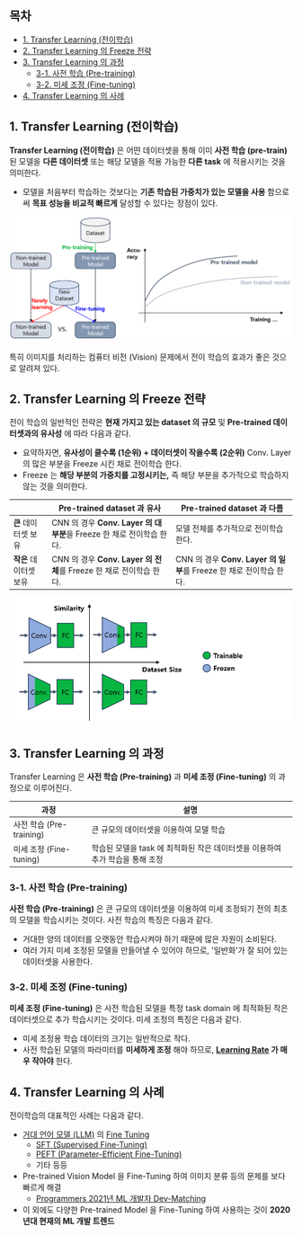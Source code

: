## 목차
* [1. Transfer Learning (전이학습)](#1-transfer-learning-전이학습)
* [2. Transfer Learning 의 Freeze 전략](#2-transfer-learning-의-freeze-전략)
* [3. Transfer Learning 의 과정](#3-transfer-learning-의-과정)
  * [3-1. 사전 학습 (Pre-training)](#3-1-사전-학습-pre-training)
  * [3-2. 미세 조정 (Fine-tuning)](#3-2-미세-조정-fine-tuning)
* [4. Transfer Learning 의 사례](#4-transfer-learning-의-사례)

## 1. Transfer Learning (전이학습)

**Transfer Learning (전이학습)** 은 어떤 데이터셋을 통해 이미 **사전 학습 (pre-train)** 된 모델을 **다른 데이터셋** 또는 해당 모델을 적용 가능한 **다른 task** 에 적용시키는 것을 의미한다.

* 모델을 처음부터 학습하는 것보다는 **기존 학습된 가중치가 있는 모델을 사용** 함으로써 **목표 성능을 비교적 빠르게** 달성할 수 있다는 장점이 있다.

![image](images/Transfer_Learning_1.PNG)

특히 이미지를 처리하는 컴퓨터 비전 (Vision) 문제에서 전이 학습의 효과가 좋은 것으로 알려져 있다.

## 2. Transfer Learning 의 Freeze 전략

전이 학습의 일반적인 전략은 **현재 가지고 있는 dataset 의 규모** 및 **Pre-trained 데이터셋과의 유사성** 에 따라 다음과 같다.

* 요약하자면, **유사성이 클수록 (1순위) + 데이터셋이 작을수록 (2순위)** Conv. Layer 의 많은 부분을 Freeze 시킨 채로 전이학습 한다.
* Freeze 는 **해당 부분의 가중치를 고정시키는,** 즉 해당 부분을 추가적으로 학습하지 않는 것을 의미한다.

|                | Pre-trained dataset 과 유사                             | Pre-trained dataset 과 다름                            |
|----------------|------------------------------------------------------|-----------------------------------------------------|
| **큰** 데이터셋 보유  | CNN 의 경우 **Conv. Layer 의 대부분**을 Freeze 한 채로 전이학습 한다. | 모델 전체를 추가적으로 전이학습 한다.                               |
| **작은** 데이터셋 보유 | CNN 의 경우 **Conv. Layer 의 전체**를 Freeze 한 채로 전이학습 한다.  | CNN 의 경우 **Conv. Layer 의 일부**를 Freeze 한 채로 전이학습 한다. |

![image](images/Transfer_Learning_2.PNG)

## 3. Transfer Learning 의 과정

Transfer Learning 은 **사전 학습 (Pre-training)** 과 **미세 조정 (Fine-tuning)** 의 과정으로 이루어진다.

| 과정                   | 설명                                             |
|----------------------|------------------------------------------------|
| 사전 학습 (Pre-training) | 큰 규모의 데이터셋을 이용하여 모델 학습                         |
| 미세 조정 (Fine-tuning)  | 학습된 모델을 task 에 최적화된 작은 데이터셋을 이용하여 추가 학습을 통해 조정 |

### 3-1. 사전 학습 (Pre-training)

**사전 학습 (Pre-training)** 은 큰 규모의 데이터셋을 이용하여 미세 조정되기 전의 최초의 모델을 학습시키는 것이다. 사전 학습의 특징은 다음과 같다.

* 거대한 양의 데이터를 오랫동안 학습시켜야 하기 때문에 많은 자원이 소비된다.
* 여러 가지 미세 조정된 모델을 만들어낼 수 있어야 하므로, '일반화'가 잘 되어 있는 데이터셋을 사용한다.

### 3-2. 미세 조정 (Fine-tuning)

**미세 조정 (Fine-tuning)** 은 사전 학습된 모델을 특정 task domain 에 최적화된 작은 데이터셋으로 추가 학습시키는 것이다. 미세 조정의 특징은 다음과 같다.

* 미세 조정용 학습 데이터의 크기는 일반적으로 작다.
* 사전 학습된 모델의 파라미터를 **미세하게 조정** 해야 하므로, **[Learning Rate](딥러닝_기초_Learning_Rate.md) 가 매우 작아야** 한다.

## 4. Transfer Learning 의 사례

전이학습의 대표적인 사례는 다음과 같다.

* [거대 언어 모델 (LLM)](../LLM%20Basics/LLM_기초_LLM_basics.md) 의 [Fine Tuning](../LLM%20Basics/LLM_기초_Fine_Tuning.md)
  * [SFT (Supervised Fine-Tuning)](../LLM%20Basics/LLM_기초_Fine_Tuning_SFT.md)
  * [PEFT (Parameter-Efficient Fine-Tuning)](../LLM%20Basics/LLM_기초_Fine_Tuning_PEFT.md)
  * 기타 등등
* Pre-trained Vision Model 을 Fine-Tuning 하여 이미지 분류 등의 문제를 보다 빠르게 해결
  * [Programmers 2021년 ML 개발자 Dev-Matching](https://prgms.tistory.com/68)
* 이 외에도 다양한 Pre-trained Model 을 Fine-Tuning 하여 사용하는 것이 **2020년대 현재의 ML 개발 트렌드**